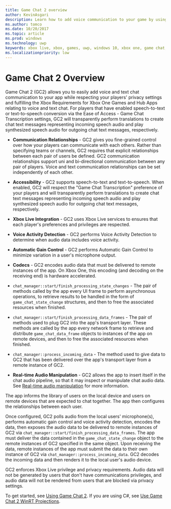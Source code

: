 ```yaml
---
title: Game Chat 2 overview
author: KevinAsgari
description: Learn how to add voice communication to your game by using Xbox Live Game Chat 2, an updated version of Game Chat.
ms.author: tomco
ms.date: 10/20/2017
ms.topic: article
ms.prod: windows
ms.technology: uwp
keywords: xbox live, xbox, games, uwp, windows 10, xbox one, game chat, game chat 2, voice communication
ms.localizationpriority: low
---
```


# Game Chat 2 Overview

Game Chat 2 (GC2) allows you to easily add voice and text chat communication to your app while respecting your players' privacy settings and fulfilling the Xbox Requirements for Xbox One Games and Hub Apps relating to voice and text chat. For players that have enabled speech-to-text or text-to-speech conversion via the Ease of Access - Game Chat Transcription settings, GC2 will transparently perform translations to create chat text messages representing incoming speech audio and play synthesized speech audio for outgoing chat text messages, respectively.

- **Communication Relationships** - GC2 gives you fine-grained control over how your players can communicate with each others. Rather than specifying teams or channels, GC2 requires that explicit relationships between each pair of users be defined. GC2 communication relationships support uni and bi-directional communication between any pair of players. Voice and text communication relationships can be set independently of each other.

- **Accessibility** - GC2 supports speech-to-text and text-to-speech. When enabled, GC2 will respect the "Game Chat Transcription" preference of your players and will transparently perform translations to create chat text messages representing incoming speech audio and play synthesized speech audio for outgoing chat text messages, respectively.

- **Xbox Live Integration** - GC2 uses Xbox Live services to ensures that each player's preferences and privileges are respected.

- **Voice Activity Detection** - GC2 performs Voice Activity Detection to determine when audio data includes voice activity.

- **Automatic Gain Control** - GC2 performs Automatic Gain Control to minimize variation in a user's microphone output.

- **Codecs** - GC2 encodes audio data that must be delivered to remote instances of the app. On Xbox One, this encoding (and decoding on the receiving end) is hardware accelerated.

- `chat_manager::start/finish_processing_state_changes` - The pair of methods called by the app every UI frame to perform asynchronous operations, to retrieve results to be handled in the form of `game_chat_state_change` structures, and then to free the associated resources when finished.

- `chat_manager::start/finish_processing_data_frames` - The pair of methods used to plug GC2 into the app's transport layer. These methods are called by the app every network frame to retrieve and distribute `game_chat_data_frame` objects to instances of the app on remote devices, and then to free the associated resources when finished.

- `chat_manager::process_incoming_data` - The method used to give data to GC2 that has been delivered over the app's transport layer from a remote instance of GC2.

- **Real-time Audio Manipulation** - GC2 allows the app to insert itself in the chat audio pipeline, so that it may inspect or manipulate chat audio data. See [Real-time audio manipulation](real-time-audio-manipulation.md) for more information.

The app informs the library of users on the local device and users on remote devices that are expected to chat together. The app then configures the relationships between each user.

Once configured, GC2 polls audio from the local users' microphone(s), performs automatic gain control and voice activity detection, encodes the data, then exposes the audio data to be delivered to remote instances of GC2 via `chat_manager::start/finish_processing_data_frames`. The app must deliver the data contained in the `game_chat_state_change` object to the remote instances of GC2 specified in the same object. Upon receiving the data, remote instances of the app must submit the data to their own instance of GC2 via `chat_manager::process_incoming_data`. GC2 decodes the incoming data and then renders it to the local user's audio device.

GC2 enforces Xbox Live privilege and privacy requirements. Audio data will not be generated by users that don't have communications privileges, and audio data will not be rendered from users that are blocked via privacy settings.

To get started, see [Using Game Chat 2](using-game-chat-2.md). If you are using C#, see [Use Game Chat 2 WinRT Projections](using-game-chat-2-winrt.md).
